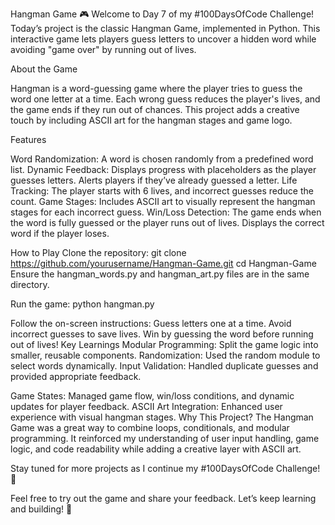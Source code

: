 Hangman Game 🎮
Welcome to Day 7 of my #100DaysOfCode Challenge! Today’s project is the classic Hangman Game, implemented in Python. This interactive game lets players guess letters to uncover a hidden word while avoiding "game over" by running out of lives.

About the Game

Hangman is a word-guessing game where the player tries to guess the word one letter at a time. Each wrong guess reduces the player's lives, and the game ends if they run out of chances. This project adds a creative touch by including ASCII art for the hangman stages and game logo.

Features

Word Randomization: A word is chosen randomly from a predefined word list.
Dynamic Feedback:
Displays progress with placeholders as the player guesses letters.
Alerts players if they’ve already guessed a letter.
Life Tracking: The player starts with 6 lives, and incorrect guesses reduce the count.
Game Stages: Includes ASCII art to visually represent the hangman stages for each incorrect guess.
Win/Loss Detection:
The game ends when the word is fully guessed or the player runs out of lives.
Displays the correct word if the player loses.

How to Play
Clone the repository:
git clone https://github.com/yourusername/Hangman-Game.git
cd Hangman-Game
Ensure the hangman_words.py and hangman_art.py files are in the same directory.

Run the game:
python hangman.py

Follow the on-screen instructions:
Guess letters one at a time.
Avoid incorrect guesses to save lives.
Win by guessing the word before running out of lives!
Key Learnings
Modular Programming: Split the game logic into smaller, reusable components.
Randomization: Used the random module to select words dynamically.
Input Validation: Handled duplicate guesses and provided appropriate feedback.

Game States: Managed game flow, win/loss conditions, and dynamic updates for player feedback.
ASCII Art Integration: Enhanced user experience with visual hangman stages.
Why This Project?
The Hangman Game was a great way to combine loops, conditionals, and modular programming. It reinforced my understanding of user input handling, game logic, and code readability while adding a creative layer with ASCII art.

Stay tuned for more projects as I continue my #100DaysOfCode Challenge! 🚀

Feel free to try out the game and share your feedback. Let’s keep learning and building! 🎯
